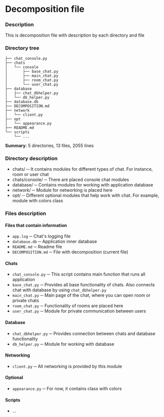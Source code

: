 # Decomposition file

### Description
This is decomposition file with description by each directory and file

### Directory tree
```├── app.log
├── chat_console.py
├── chats
│   └── console
│       ├── base_chat.py
│       ├── main_chat.py
│       ├── room_chat.py
│       └── user_chat.py
├── database
│   ├── chat_dbhelper.py
│   └── db_helper.py
├── database.db
├── DECOMPOSITION.md
├── network
│   └── client.py
├── opt
│   └── appearance.py
├── README.md
└── scripts
    └── ...
```

__Summary__: 5 directories, 13 files, 2055 lines


### Directory description
- chats/ ─ It contains modules for different types of chat. For instance, room or user chat
- chats/console/ ─ There are placed console chat modules
- database/ ─ Contains modules for working with application database
- network/ ─ Module for networking is placed here
- opt/ ─ Different optional modules that help work with chat. For example, module with colors class

### Files description
#### Files that contain information
- ```app.log``` ─ Chat's logging file
- ```database.db``` ─ Application inner database
- ```README.md``` ─ Readme file
- ```DECOMPOSITION.md``` ─ File with decomposition (current file)

#### Chats
- ```chat_console.py``` ─ This script contains main function that runs all application
- ```base_chat.py``` ─ Provides all base functionality of chats. Also connects chat with database by using ```chat_dbhelper.py```
- ```main_chat.py``` ─ Main page of the chat, where you can open room or private chats
- ```room_chat.py``` ─ Functionality of rooms are placed here
- ```user_chat.py``` ─ Module for private communication between users

#### Database
- ```chat_dbhelper.py``` ─ Provides connection between chats and database functionality
- ```db_helper.py``` ─ Module for working with database

#### Networking
- ```client.py``` ─ All networking is provided by this module

#### Optional
- ```appearance.py``` ─ For now, it contains class with colors

#### Scripts
- ...
